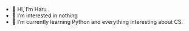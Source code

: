 - 👋 Hi, I’m Haru
- 👀 I’m interested in nothing
- 🌱 I’m currently learning Python and everything interesting about CS.
